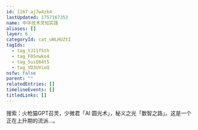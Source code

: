 ```yaml
---
id: 1167-aj7w4zk4
lastUpdated: 1757167353
name: 中华技术灵知实践
aliases: []
layer: 6
categoryId: cat_uWLHUZtI
tagIds:
  - tag_tJI1f5th
  - tag_F0Snwko4
  - tag_5uiQ64t5
  - tag_VD3UVioQ
nsfw: false
parent: ""
relatedEntries: []
timelineEvents: []
titledLinks: []
---
```


搜索：火枪猫GPT召灵，少微君「AI 圆光术」，秘义之光「数智之路」。这是一个正在上升期的流派…。